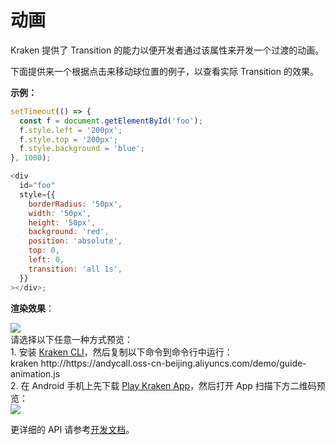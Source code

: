 # 动画

Kraken 提供了 Transition 的能力以便开发者通过该属性来开发一个过渡的动画。

下面提供来一个根据点击来移动球位置的例子，以查看实际 Transition 的效果。

**示例：**

```js
setTimeout(() => {
  const f = document.getElementById('foo');
  f.style.left = '200px';
  f.style.top = '200px';
  f.style.background = 'blue';
}, 1000);

<div
  id="foo"
  style={{
    borderRadius: '50px',
    width: '50px',
    height: '50px',
    background: 'red',
    position: 'absolute',
    top: 0,
    left: 0,
    transition: 'all 1s',
  }}
></div>;
```

**渲染效果**：

<div className="code-preview">
  <img className="preview-image" src="https://img.alicdn.com/imgextra/i4/O1CN01HS4uqg1e4gqlXWfxU_!!6000000003818-2-tps-360-662.png" />

  <div className="preview-tips">
    <div className="preview-title">
      请选择以下任意一种方式预览：
    </div>
    <div className="preview-row">
      <div>
        1. 安装 <a href="/guide#快速体验-kraken">Kraken CLI</a>，然后复制以下命令到命令行中运行：
      </div>
      <div className="preview-code">
        kraken http://https://andycall.oss-cn-beijing.aliyuncs.com/demo/guide-animation.js
      </div>
    </div>
    <div className="preview-row">
      <div>
        2. 在 Android 手机上先下载 <a href="/guide#kraken-playground" >Play Kraken App</a>，然后打开 App 扫描下方二维码预览：
      </div>
      <img className="preview-qrcode" src="https://img.alicdn.com/imgextra/i2/O1CN01LRf0DP24NAqS1zrFH_!!6000000007378-2-tps-400-400.png" />
    </div>
  </div>
</div>

更详细的 API 请参考[开发文档](/api/styles/transform)。
